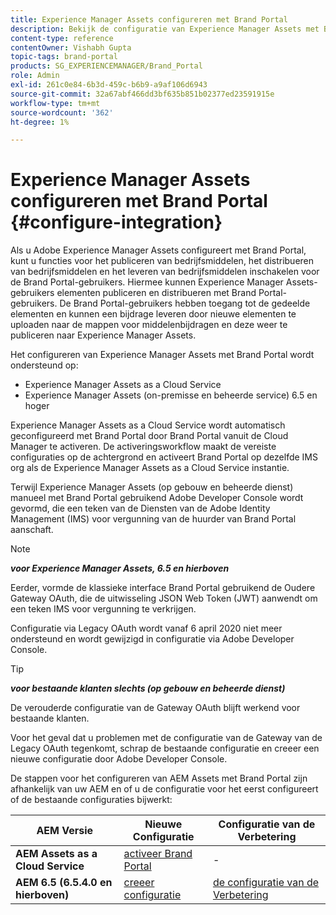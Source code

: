 ```yaml
---
title: Experience Manager Assets configureren met Brand Portal
description: Bekijk de configuratie van Experience Manager Assets met Brand Portal.
content-type: reference
contentOwner: Vishabh Gupta
topic-tags: brand-portal
products: SG_EXPERIENCEMANAGER/Brand_Portal
role: Admin
exl-id: 261c0e84-6b3d-459c-b6b9-a9af106d6943
source-git-commit: 32a67abf466dd3bf635b851b02377ed23591915e
workflow-type: tm+mt
source-wordcount: '362'
ht-degree: 1%

---
```


# Experience Manager Assets configureren met Brand Portal {#configure-integration}

Als u Adobe Experience Manager Assets configureert met Brand Portal, kunt u functies voor het publiceren van bedrijfsmiddelen, het distribueren van bedrijfsmiddelen en het leveren van bedrijfsmiddelen inschakelen voor de Brand Portal-gebruikers. Hiermee kunnen Experience Manager Assets-gebruikers elementen publiceren en distribueren met Brand Portal-gebruikers. De Brand Portal-gebruikers hebben toegang tot de gedeelde elementen en kunnen een bijdrage leveren door nieuwe elementen te uploaden naar de mappen voor middelenbijdragen en deze weer te publiceren naar Experience Manager Assets.

Het configureren van Experience Manager Assets met Brand Portal wordt ondersteund op:

* Experience Manager Assets as a Cloud Service
* Experience Manager Assets (on-premisse en beheerde service) 6.5 en hoger

Experience Manager Assets as a Cloud Service wordt automatisch geconfigureerd met Brand Portal door Brand Portal vanuit de Cloud Manager te activeren. De activeringsworkflow maakt de vereiste configuraties op de achtergrond en activeert Brand Portal op dezelfde IMS org als de Experience Manager Assets as a Cloud Service instantie.

Terwijl Experience Manager Assets (op gebouw en beheerde dienst) manueel met Brand Portal gebruikend Adobe Developer Console wordt gevormd, die een teken van de Diensten van de Adobe Identity Management (IMS) voor vergunning van de huurder van Brand Portal aanschaft.

>[!NOTE]
>
>***voor Experience Manager Assets, 6.5 en hierboven***
>
>Eerder, vormde de klassieke interface Brand Portal gebruikend de Oudere Gateway OAuth, die de uitwisseling JSON Web Token (JWT) aanwendt om een teken IMS voor vergunning te verkrijgen.
>
>Configuratie via Legacy OAuth wordt vanaf 6 april 2020 niet meer ondersteund en wordt gewijzigd in configuratie via Adobe Developer Console.


>[!TIP]
>
>***voor bestaande klanten slechts (op gebouw en beheerde dienst)***
>
>De verouderde configuratie van de Gateway OAuth blijft werkend voor bestaande klanten.
>
>Voor het geval dat u problemen met de configuratie van de Gateway van de Legacy OAuth tegenkomt, schrap de bestaande configuratie en creeer een nieuwe configuratie door Adobe Developer Console.

De stappen voor het configureren van AEM Assets met Brand Portal zijn afhankelijk van uw AEM en of u de configuratie voor het eerst configureert of de bestaande configuraties bijwerkt:

| **AEM Versie** | **Nieuwe Configuratie** | **Configuratie van de Verbetering** |
|---|---|---|
| **AEM Assets as a Cloud Service** | [ activeer Brand Portal ](https://experienceleague.adobe.com/nl/docs/experience-manager-cloud-service/content/assets/brand-portal/configure-aem-assets-with-brand-portal) | - |
| **AEM 6.5 (6.5.4.0 en hierboven)** | [ creeer configuratie ](https://experienceleague.adobe.com/nl/docs/experience-manager-65/content/assets/brandportal/configure-aem-assets-with-brand-portal) | [ de configuratie van de Verbetering ](https://experienceleague.adobe.com/nl/docs/experience-manager-65/content/assets/brandportal/configure-aem-assets-with-brand-portal#upgrade-integration-65) |

